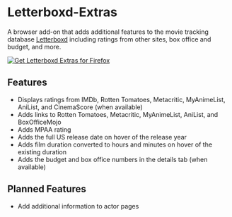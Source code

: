 # Letterboxd-Extras

A browser add-on that adds additional features to the movie tracking database [Letterboxd](https://letterboxd.com/) including ratings from other sites, box office and budget, and more.

<a href="https://addons.mozilla.org/en-US/firefox/addon/letterboxd-extras/"><img src="https://user-images.githubusercontent.com/585534/107280546-7b9b2a00-6a26-11eb-8f9f-f95932f4bfec.png" alt="Get Letterboxd Extras for Firefox"></a>

## Features
- Displays ratings from IMDb, Rotten Tomatoes, Metacritic, MyAnimeList, AniList, and CinemaScore (when available)
- Adds links to Rotten Tomatoes, Metacritic, MyAnimeList, AniList, and BoxOfficeMojo
- Adds MPAA rating
- Adds the full US release date on hover of the release year
- Adds film duration converted to hours and minutes on hover of the existing duration
- Adds the budget and box office numbers in the details tab (when available)


## Planned Features
- Add additional information to actor pages
